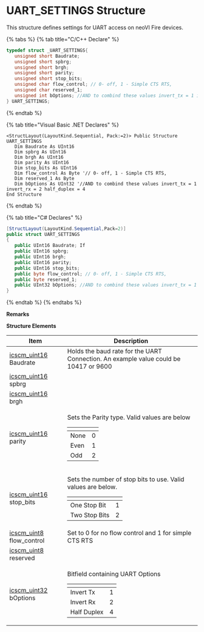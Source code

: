 # UART\_SETTINGS Structure

This structure defines settings for UART access on neoVI Fire devices.

{% tabs %}
{% tab title="C/C++ Declare" %}
```cpp
typedef struct _UART_SETTINGS{
   unsigned short Baudrate;
   unsigned short spbrg;
   unsigned short brgh;
   unsigned short parity;
   unsigned short stop_bits;
   unsigned char flow_control; // 0- off, 1 - Simple CTS RTS,
   unsigned char reserved_1;
   unsigned int bOptions; //AND to combind these values invert_tx = 1 invert_rx = 2 half_duplex = 4
} UART_SETTINGS;
```
{% endtab %}

{% tab title="Visual Basic .NET Declares" %}
```visual-basic
<StructLayout(LayoutKind.Sequential, Pack:=2)> Public Structure UART_SETTINGS
   Dim Baudrate As UInt16
   Dim spbrg As UInt16
   Dim brgh As UInt16
   Dim parity As UInt16
   Dim stop_bits As UInt16
   Dim flow_control As Byte '// 0- off, 1 - Simple CTS RTS,
   Dim reserved_1 As Byte
   Dim bOptions As UInt32 '//AND to combind these values invert_tx = 1 invert_rx = 2 half_duplex = 4
End Structure
```
{% endtab %}

{% tab title="C# Declares" %}
```csharp
[StructLayout(LayoutKind.Sequential,Pack=2)]
public struct UART_SETTINGS
{
   public UInt16 Baudrate; If
   public UInt16 spbrg;
   public UInt16 brgh;
   public UInt16 parity;
   public UInt16 stop_bits;
   public byte flow_control; // 0- off, 1 - Simple CTS RTS,
   public byte reserved_1;
   public UInt32 bOptions; //AND to combind these values invert_tx = 1 invert_rx = 2 half_duplex = 4
}
```
{% endtab %}
{% endtabs %}

**Remarks**

**Structure Elements**

| Item                                                        | Description                                                                                                                                                                                                                                         |
| ----------------------------------------------------------- | --------------------------------------------------------------------------------------------------------------------------------------------------------------------------------------------------------------------------------------------------- |
| [icscm\_uint16](../intrepid-api-data-types.md) Baudrate     | Holds the baud rate for the UART Connection. An example value could be 10417 or 9600                                                                                                                                                                |
| [icscm\_uint16](../intrepid-api-data-types.md) spbrg        |                                                                                                                                                                                                                                                     |
| [icscm\_uint16](../intrepid-api-data-types.md) brgh         |                                                                                                                                                                                                                                                     |
| [icscm\_uint16](../intrepid-api-data-types.md) parity       | <p>Sets the Parity type. Valid values are below</p><table data-header-hidden><thead><tr><th></th><th></th></tr></thead><tbody><tr><td>None</td><td>0</td></tr><tr><td>Even</td><td>1</td></tr><tr><td>Odd</td><td>2</td></tr></tbody></table>       |
| [icscm\_uint16](../intrepid-api-data-types.md) stop\_bits   | <p>Sets the number of stop bits to use. Valid values are below.</p><table data-header-hidden><thead><tr><th></th><th></th></tr></thead><tbody><tr><td>One Stop Bit</td><td>1</td></tr><tr><td>Two Stop Bits</td><td>2</td></tr></tbody></table>     |
| [icscm\_uint8](../intrepid-api-data-types.md) flow\_control | Set to 0 for no flow control and 1 for simple CTS RTS                                                                                                                                                                                               |
| [icscm\_uint8](../intrepid-api-data-types.md) reserved      |                                                                                                                                                                                                                                                     |
| [icscm\_uint32](../intrepid-api-data-types.md) bOptions     | <p>Bitfield containing UART Options</p><table data-header-hidden><thead><tr><th></th><th></th></tr></thead><tbody><tr><td>Invert Tx</td><td>1</td></tr><tr><td>Invert Rx</td><td>2</td></tr><tr><td>Half Duplex</td><td>4</td></tr></tbody></table> |
